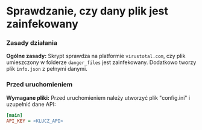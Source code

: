 # Sprawdzanie, czy dany plik jest zainfekowany

### Zasady działania


**Ogólne zasady:** Skrypt sprawdza na platformie `virustotal.com`, czy plik umieszczony w folderze `danger_files` jest zainfekowany.
Dodatkowo tworzy plik `info.json` z pełnymi danymi.



### Przed uruchomieniem

**Wymagane pliki:** Przed uruchomieniem należy utworzyć plik "config.ini" i uzupełnić dane API:

```ini
[main]
API_KEY = <KLUCZ_API>

```
